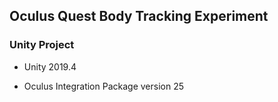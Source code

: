 
## Oculus Quest Body Tracking Experiment

### Unity Project

 - Unity 2019.4

 - Oculus Integration Package version 25

